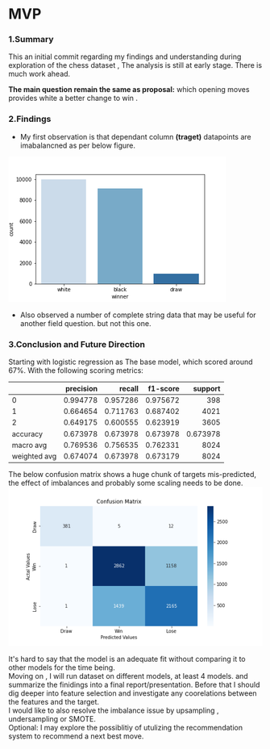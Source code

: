 # MVP

### 1.Summary
    
   This an initial commit regarding my findings and understanding during exploration of the chess dataset , The analysis is still at early stage. There is much work ahead. 
   
   **The main question remain the same as proposal:** which opening moves provides white a better change to win .

### 2.Findings 

   * My first observation is that dependant column **(traget)** datapoints are imabalancned as per below figure.
   
   ![Target Imbalance Chart](target_imbalance.png)
   
   
   * Also observed a number of complete string data that may be useful for another field question. but not this one. 
   
   

### 3.Conclusion and Future Direction
   Starting with logistic regression as The base model, which scored around 67%. With the following scoring metrics: 
   <br>
   
|              |   precision |   recall |   f1-score |     support |
|:-------------|------------:|---------:|-----------:|------------:|
| 0            |    0.994778 | 0.957286 |   0.975672 |  398        |
| 1            |    0.664654 | 0.711763 |   0.687402 | 4021        |
| 2            |    0.649175 | 0.600555 |   0.623919 | 3605        |
| accuracy     |    0.673978 | 0.673978 |   0.673978 |    0.673978 |
| macro avg    |    0.769536 | 0.756535 |   0.762331 | 8024        |
| weighted avg |    0.674074 | 0.673978 |   0.673179 | 8024        |




   The below confusion matrix shows a huge chunk of targets mis-predicted, the effect of imbalances and probably some scaling needs to be done.
   <br>
   ![Confusion Matrix](conf_matrix.png)
   
   It's hard to say that the model is an adequate fit without comparing it to other models for the time being. 
   <br>
   Moving on , I will run dataset on different models, at least 4 models. and summarize the finidings into a final report/presentation.
   Before that I should dig deeper into feature selection and investigate any coorelations between the features and the target.
   <br>
   I would like to also resolve the imbalance issue by upsampling , undersampling or SMOTE. 
   <br>
   Optional: I may explore the possiblitiy of utulizing the recommendation system to recommend a next best move.
   
   

